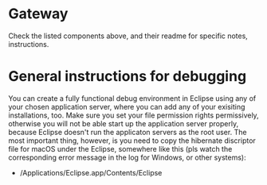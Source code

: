 # Gateway

Check the listed components above, and their readme for specific notes, instructions.

# General instructions for debugging
You can create a fully functional debug environment in Eclipse using any of your chosen application server, where you can add any of your exisiting installations, too. Make sure you set your file permission rights permissively, otherwise you will not be able start up the application server properly, because Eclipse doesn't run the applicaton servers as the root user. The most important thing, however, is you need to copy the hibernate discriptor file for macOS under the Eclipse, somewhere like this (pls watch the corresponding error message in the log for Windows, or other systems):

- /Applications/Eclipse.app/Contents/Eclipse
